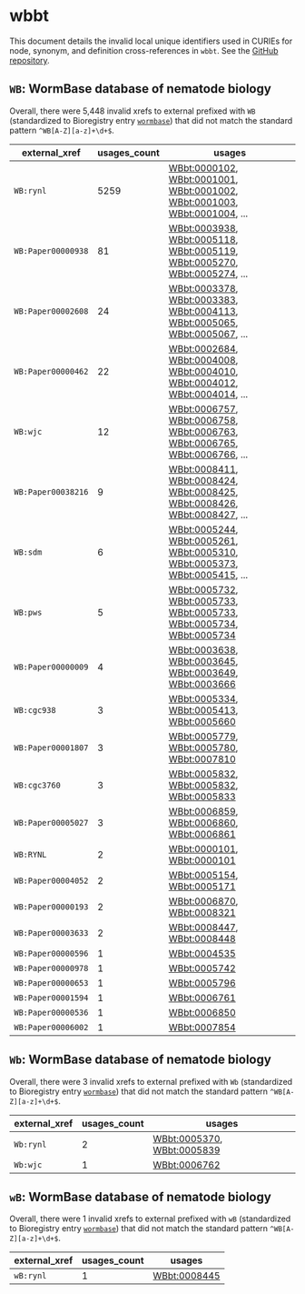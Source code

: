# wbbt

This document details the invalid local unique identifiers used in CURIEs
for node, synonym, and definition cross-references in `wbbt`. See the [GitHub repository](https://github.com/obophenotype/c-elegans-gross-anatomy-ontology).


## `WB`: WormBase database of nematode biology

Overall, there were 5,448 invalid
xrefs to external prefixed with `WB` (standardized to Bioregistry
entry [`wormbase`](https://bioregistry.io/wormbase)) that
did not match the standard pattern `^WB[A-Z][a-z]+\d+$`.

| external_xref      |   usages_count | usages                                                                                                                                                                                                                                                                       |
|--------------------|----------------|------------------------------------------------------------------------------------------------------------------------------------------------------------------------------------------------------------------------------------------------------------------------------|
| `WB:rynl`          |           5259 | [WBbt:0000102](https://bioregistry.io/WBbt:0000102), [WBbt:0001001](https://bioregistry.io/WBbt:0001001), [WBbt:0001002](https://bioregistry.io/WBbt:0001002), [WBbt:0001003](https://bioregistry.io/WBbt:0001003), [WBbt:0001004](https://bioregistry.io/WBbt:0001004), ... |
| `WB:Paper00000938` |             81 | [WBbt:0003938](https://bioregistry.io/WBbt:0003938), [WBbt:0005118](https://bioregistry.io/WBbt:0005118), [WBbt:0005119](https://bioregistry.io/WBbt:0005119), [WBbt:0005270](https://bioregistry.io/WBbt:0005270), [WBbt:0005274](https://bioregistry.io/WBbt:0005274), ... |
| `WB:Paper00002608` |             24 | [WBbt:0003378](https://bioregistry.io/WBbt:0003378), [WBbt:0003383](https://bioregistry.io/WBbt:0003383), [WBbt:0004113](https://bioregistry.io/WBbt:0004113), [WBbt:0005065](https://bioregistry.io/WBbt:0005065), [WBbt:0005067](https://bioregistry.io/WBbt:0005067), ... |
| `WB:Paper00000462` |             22 | [WBbt:0002684](https://bioregistry.io/WBbt:0002684), [WBbt:0004008](https://bioregistry.io/WBbt:0004008), [WBbt:0004010](https://bioregistry.io/WBbt:0004010), [WBbt:0004012](https://bioregistry.io/WBbt:0004012), [WBbt:0004014](https://bioregistry.io/WBbt:0004014), ... |
| `WB:wjc`           |             12 | [WBbt:0006757](https://bioregistry.io/WBbt:0006757), [WBbt:0006758](https://bioregistry.io/WBbt:0006758), [WBbt:0006763](https://bioregistry.io/WBbt:0006763), [WBbt:0006765](https://bioregistry.io/WBbt:0006765), [WBbt:0006766](https://bioregistry.io/WBbt:0006766), ... |
| `WB:Paper00038216` |              9 | [WBbt:0008411](https://bioregistry.io/WBbt:0008411), [WBbt:0008424](https://bioregistry.io/WBbt:0008424), [WBbt:0008425](https://bioregistry.io/WBbt:0008425), [WBbt:0008426](https://bioregistry.io/WBbt:0008426), [WBbt:0008427](https://bioregistry.io/WBbt:0008427), ... |
| `WB:sdm`           |              6 | [WBbt:0005244](https://bioregistry.io/WBbt:0005244), [WBbt:0005261](https://bioregistry.io/WBbt:0005261), [WBbt:0005310](https://bioregistry.io/WBbt:0005310), [WBbt:0005373](https://bioregistry.io/WBbt:0005373), [WBbt:0005415](https://bioregistry.io/WBbt:0005415), ... |
| `WB:pws`           |              5 | [WBbt:0005732](https://bioregistry.io/WBbt:0005732), [WBbt:0005733](https://bioregistry.io/WBbt:0005733), [WBbt:0005733](https://bioregistry.io/WBbt:0005733), [WBbt:0005734](https://bioregistry.io/WBbt:0005734), [WBbt:0005734](https://bioregistry.io/WBbt:0005734)      |
| `WB:Paper00000009` |              4 | [WBbt:0003638](https://bioregistry.io/WBbt:0003638), [WBbt:0003645](https://bioregistry.io/WBbt:0003645), [WBbt:0003649](https://bioregistry.io/WBbt:0003649), [WBbt:0003666](https://bioregistry.io/WBbt:0003666)                                                           |
| `WB:cgc938`        |              3 | [WBbt:0005334](https://bioregistry.io/WBbt:0005334), [WBbt:0005413](https://bioregistry.io/WBbt:0005413), [WBbt:0005660](https://bioregistry.io/WBbt:0005660)                                                                                                                |
| `WB:Paper00001807` |              3 | [WBbt:0005779](https://bioregistry.io/WBbt:0005779), [WBbt:0005780](https://bioregistry.io/WBbt:0005780), [WBbt:0007810](https://bioregistry.io/WBbt:0007810)                                                                                                                |
| `WB:cgc3760`       |              3 | [WBbt:0005832](https://bioregistry.io/WBbt:0005832), [WBbt:0005832](https://bioregistry.io/WBbt:0005832), [WBbt:0005833](https://bioregistry.io/WBbt:0005833)                                                                                                                |
| `WB:Paper00005027` |              3 | [WBbt:0006859](https://bioregistry.io/WBbt:0006859), [WBbt:0006860](https://bioregistry.io/WBbt:0006860), [WBbt:0006861](https://bioregistry.io/WBbt:0006861)                                                                                                                |
| `WB:RYNL`          |              2 | [WBbt:0000101](https://bioregistry.io/WBbt:0000101), [WBbt:0000101](https://bioregistry.io/WBbt:0000101)                                                                                                                                                                     |
| `WB:Paper00004052` |              2 | [WBbt:0005154](https://bioregistry.io/WBbt:0005154), [WBbt:0005171](https://bioregistry.io/WBbt:0005171)                                                                                                                                                                     |
| `WB:Paper00000193` |              2 | [WBbt:0006870](https://bioregistry.io/WBbt:0006870), [WBbt:0008321](https://bioregistry.io/WBbt:0008321)                                                                                                                                                                     |
| `WB:Paper00003633` |              2 | [WBbt:0008447](https://bioregistry.io/WBbt:0008447), [WBbt:0008448](https://bioregistry.io/WBbt:0008448)                                                                                                                                                                     |
| `WB:Paper00000596` |              1 | [WBbt:0004535](https://bioregistry.io/WBbt:0004535)                                                                                                                                                                                                                          |
| `WB:Paper00000978` |              1 | [WBbt:0005742](https://bioregistry.io/WBbt:0005742)                                                                                                                                                                                                                          |
| `WB:Paper00000653` |              1 | [WBbt:0005796](https://bioregistry.io/WBbt:0005796)                                                                                                                                                                                                                          |
| `WB:Paper00001594` |              1 | [WBbt:0006761](https://bioregistry.io/WBbt:0006761)                                                                                                                                                                                                                          |
| `WB:Paper00000536` |              1 | [WBbt:0006850](https://bioregistry.io/WBbt:0006850)                                                                                                                                                                                                                          |
| `WB:Paper00006002` |              1 | [WBbt:0007854](https://bioregistry.io/WBbt:0007854)                                                                                                                                                                                                                          |

## `Wb`: WormBase database of nematode biology

Overall, there were 3 invalid
xrefs to external prefixed with `Wb` (standardized to Bioregistry
entry [`wormbase`](https://bioregistry.io/wormbase)) that
did not match the standard pattern `^WB[A-Z][a-z]+\d+$`.

| external_xref   |   usages_count | usages                                                                                                   |
|-----------------|----------------|----------------------------------------------------------------------------------------------------------|
| `Wb:rynl`       |              2 | [WBbt:0005370](https://bioregistry.io/WBbt:0005370), [WBbt:0005839](https://bioregistry.io/WBbt:0005839) |
| `Wb:wjc`        |              1 | [WBbt:0006762](https://bioregistry.io/WBbt:0006762)                                                      |

## `wB`: WormBase database of nematode biology

Overall, there were 1 invalid
xrefs to external prefixed with `wB` (standardized to Bioregistry
entry [`wormbase`](https://bioregistry.io/wormbase)) that
did not match the standard pattern `^WB[A-Z][a-z]+\d+$`.

| external_xref   |   usages_count | usages                                              |
|-----------------|----------------|-----------------------------------------------------|
| `wB:rynl`       |              1 | [WBbt:0008445](https://bioregistry.io/WBbt:0008445) |

